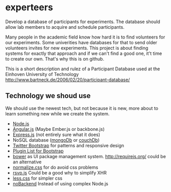 experteers
==========

Develop a database of participants for experiments. The database should allow lab members to acquire and schedule participants.


Many people in the academic field know how hard it is to find volunteers for our experiments. Some univerities have databases for that to send older volunteers invites for new experiments. This project is about finding systems for exactly that approach and if we can't find a good one, it't time to create our own. That's why this is on github. 


This is a short description and rulez of a Participant Database used at the Einhoven University of Technology http://www.bartneck.de/2006/02/20/participant-database/

Technology we shoud use
-----------------------
We should use the newest tech, but not because it is new, more about to learn something new while we create the system.
* [Node.js](http://nodejs.org/)
* [Angular.js](http://angularjs.org/) (Maybe Ember.js or backbone.js)
* [Express.js](http://expressjs.com/) (not entirely sure what it does)
* NoSQL database ([mongoDb](http://www.mongodb.org/) or [couchDb](http://couchdb.apache.org/))
* [Twitter Bootstrap](http://twitter.github.io/bootstrap/) for patterns and responsive design
* [Plugin List for Bootstrap](http://bootstraphero.com/the-big-badass-list-of-twitter-bootstrap-resources)
* [bower](https://github.com/bower/bower) as UI package management system. http://requirejs.org/ could be an alternative
* [normalize.css](https://github.com/necolas/normalize.css) for do avoid css problems
* [rsvp.js](https://github.com/tildeio/rsvp.js) Could be a good why to simplify XHR
* [less.css](http://lesscss.org/) for simpler css
* [noBackend](http://nobackend.org/index.html) Instead of using complex Node.js 
